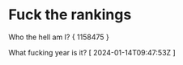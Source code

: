 # Fuck the rankings

Who the hell am I?
{ 1158475 }

What fucking year is it?
[ 2024-01-14T09:47:53Z ]
